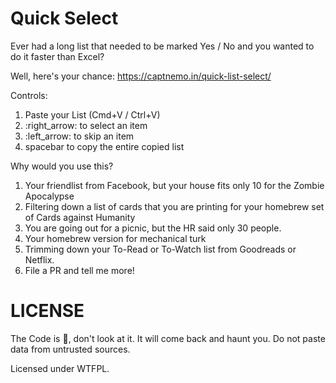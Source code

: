 # Quick Select

Ever had a long list that needed to be marked Yes / No and you wanted to do it faster than Excel?

Well, here's your chance: https://captnemo.in/quick-list-select/

Controls:

1. Paste your List (Cmd+V / Ctrl+V)
2. :right_arrow: to select an item
3. :left_arrow: to skip an item
4. spacebar to copy the entire copied list

Why would you use this?

1. Your friendlist from Facebook, but your house fits only 10 for the Zombie Apocalypse
2. Filtering down a list of cards that you are printing for your homebrew set of Cards against Humanity
3. You are going out for a picnic, but the HR said only 30 people.
4. Your homebrew version for mechanical turk
5. Trimming down your To-Read or To-Watch list from Goodreads or Netflix.
6. File a PR and tell me more!

# LICENSE

The Code is :poop:, don't look at it. It will come back and haunt you. Do not paste data from untrusted sources.

Licensed under WTFPL.
